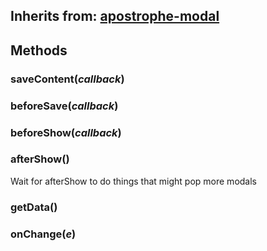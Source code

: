 ## Inherits from: [apostrophe-modal](../apostrophe-modal/browser-apostrophe-modal.md)

## Methods
### saveContent(*callback*)

### beforeSave(*callback*)

### beforeShow(*callback*)

### afterShow()
Wait for afterShow to do things that might pop more modals
### getData()

### onChange(*e*)

